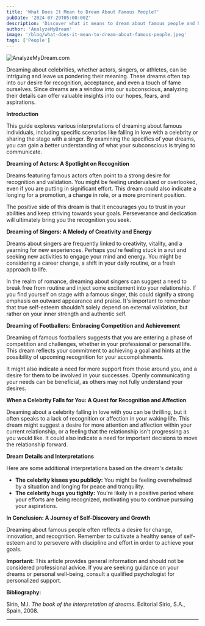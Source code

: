 ```yaml
---
title: 'What Does It Mean to Dream About Famous People?'
pubDate: '2024-07-29T05:00:00Z'
description: 'Discover what it means to dream about famous people and how these dreams can reflect your desires for recognition, creativity, and more.'
author: 'AnalyzeMyDream'
image: '/blog/what-does-it-mean-to-dream-about-famous-people.jpeg'
tags: ['People']
---
```


![AnalyzeMyDream.com](/blog/what-does-it-mean-to-dream-about-famous-people.jpeg)


Dreaming about celebrities, whether actors, singers, or athletes, can be intriguing and leave us pondering their meaning. These dreams often tap into our desire for recognition, acceptance, and even a touch of fame ourselves.  Since dreams are a window into our subconscious, analyzing their details can offer valuable insights into our hopes, fears, and aspirations.

**Introduction**

This guide explores various interpretations of dreaming about famous individuals, including specific scenarios like falling in love with a celebrity or sharing the stage with a singer. By examining the specifics of your dreams, you can gain a better understanding of what your subconscious is trying to communicate.

**Dreaming of Actors: A Spotlight on Recognition**

Dreams featuring famous actors often point to a strong desire for recognition and validation. You might be feeling undervalued or overlooked, even if you are putting in significant effort. This dream could also indicate a longing for a promotion, a change in role, or a more prominent position.

The positive side of this dream is that it encourages you to trust in your abilities and keep striving towards your goals. Perseverance and dedication will ultimately bring you the recognition you seek.

**Dreaming of Singers:  A Melody of Creativity and Energy**

Dreams about singers are frequently linked to creativity, vitality, and a yearning for new experiences. Perhaps you're feeling stuck in a rut and seeking new activities to engage your mind and energy. You might be considering a career change, a shift in your daily routine, or a fresh approach to life.

In the realm of romance, dreaming about singers can suggest a need to break free from routine and inject some excitement into your relationship. If you find yourself on stage with a famous singer, this could signify a strong emphasis on outward appearance and praise. It's important to remember that true self-esteem shouldn't solely depend on external validation, but rather on your inner strength and authentic self.

**Dreaming of Footballers: Embracing Competition and Achievement**

Dreaming of famous footballers suggests that you are entering a phase of competition and challenges, whether in your professional or personal life. This dream reflects your commitment to achieving a goal and hints at the possibility of upcoming recognition for your accomplishments.

It might also indicate a need for more support from those around you, and a desire for them to be involved in your successes.  Openly communicating your needs can be beneficial, as others may not fully understand your desires.

**When a Celebrity Falls for You: A Quest for Recognition and Affection**

Dreaming about a celebrity falling in love with you can be thrilling, but it often speaks to a lack of recognition or affection in your waking life. This dream might suggest a desire for more attention and affection within your current relationship, or a feeling that the relationship isn't progressing as you would like. It could also indicate a need for important decisions to move the relationship forward.

**Dream Details and Interpretations**

Here are some additional interpretations based on the dream's details:

- **The celebrity kisses you publicly:** You might be feeling overwhelmed by a situation and longing for peace and tranquility.
- **The celebrity hugs you tightly:** You're likely in a positive period where your efforts are being recognized, motivating you to continue pursuing your aspirations.

**In Conclusion:  A Journey of Self-Discovery and Growth**

Dreaming about famous people often reflects a desire for change, innovation, and recognition. Remember to cultivate a healthy sense of self-esteem and to persevere with discipline and effort in order to achieve your goals.

**Important:** This article provides general information and should not be considered professional advice. If you are seeking guidance on your dreams or personal well-being, consult a qualified psychologist for personalized support.

**Bibliography:**

Sirin, M.I. *The book of the interpretation of dreams*. Editorial Sirio, S.A., Spain, 2008.

---